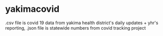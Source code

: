 # yakimacovid
.csv file is covid 19 data from yakima health district's daily updates + yhr's reporting, .json file is statewide numbers from covid tracking project
